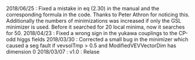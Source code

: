 2018/06/25 : Fixed a mistake in eq (2.30) in the manual and the corresponding formula in the code. Thanks to Peter Athron for noticing this. Additionally the numbers of minimizations was increased if only the GSL minimizer is used. Before it searched for 20 local minima, now it searches for 50. 
2018/04/23 : Fixed a wrong sign in the yukawa couplings to the CP-odd higgs fields
2018/03/30 : Corrected a small bug in the minimizer which caused a seg fault if vevsolTmp > 0.5 and ModifiedVEVVectorDim has dimension 0
2018/03/07 : v1.0 : Relase 
